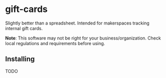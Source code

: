 # gift-cards

Slightly better than a spreadsheet. Intended for makerspaces tracking internal gift cards.

**Note**: This software may not be right for your business/organization. Check local regulations and requirements before
using. 

## Installing

TODO
